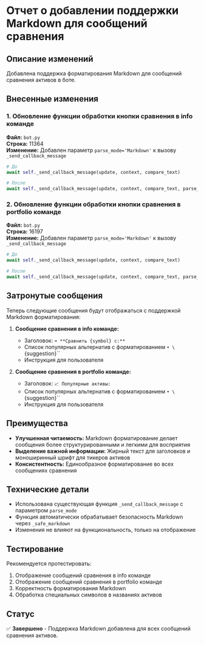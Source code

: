 # Отчет о добавлении поддержки Markdown для сообщений сравнения

## Описание изменений

Добавлена поддержка форматирования Markdown для сообщений сравнения активов в боте.

## Внесенные изменения

### 1. Обновление функции обработки кнопки сравнения в info команде

**Файл:** `bot.py`  
**Строка:** 11364  
**Изменение:** Добавлен параметр `parse_mode='Markdown'` к вызову `_send_callback_message`

```python
# До
await self._send_callback_message(update, context, compare_text)

# После
await self._send_callback_message(update, context, compare_text, parse_mode='Markdown')
```

### 2. Обновление функции обработки кнопки сравнения в portfolio команде

**Файл:** `bot.py`  
**Строка:** 16197  
**Изменение:** Добавлен параметр `parse_mode='Markdown'` к вызову `_send_callback_message`

```python
# До
await self._send_callback_message(update, context, compare_text)

# После
await self._send_callback_message(update, context, compare_text, parse_mode='Markdown')
```

## Затронутые сообщения

Теперь следующие сообщения будут отображаться с поддержкой Markdown форматирования:

1. **Сообщение сравнения в info команде:**
   - Заголовок: `➡️ **Сравнить {symbol} с:**`
   - Список популярных альтернатив с форматированием `• \`{suggestion}\``
   - Инструкция для пользователя

2. **Сообщение сравнения в portfolio команде:**
   - Заголовок: `📈 Популярные активы:`
   - Список популярных альтернатив с форматированием `• \`{suggestion}\``
   - Инструкция для пользователя

## Преимущества

- **Улучшенная читаемость:** Markdown форматирование делает сообщения более структурированными и легкими для восприятия
- **Выделение важной информации:** Жирный текст для заголовков и моноширинный шрифт для тикеров активов
- **Консистентность:** Единообразное форматирование во всех сообщениях сравнения

## Технические детали

- Использована существующая функция `_send_callback_message` с параметром `parse_mode`
- Функция автоматически обрабатывает безопасность Markdown через `_safe_markdown`
- Изменения не влияют на функциональность, только на отображение

## Тестирование

Рекомендуется протестировать:
1. Отображение сообщений сравнения в info команде
2. Отображение сообщений сравнения в portfolio команде
3. Корректность форматирования Markdown
4. Обработка специальных символов в названиях активов

## Статус

✅ **Завершено** - Поддержка Markdown добавлена для всех сообщений сравнения активов.


